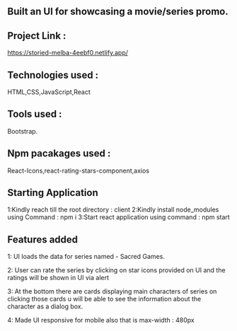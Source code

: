## Built an UI for showcasing a movie/series promo.
## Project Link : 
https://storied-melba-4eebf0.netlify.app/

## Technologies used : 

HTML,CSS,JavaScript,React

## Tools used : 

Bootstrap.

## Npm pacakages used : 

React-Icons,react-rating-stars-component,axios

## Starting Application

1:Kindly reach till the root directory : client
2:Kindly install node_modules using Command : npm i
3:Start react application using command : npm start

## Features added 

1: UI loads the data for series named - Sacred Games.

2: User can rate the series by clicking on star icons provided on UI and the ratings will be shown in UI via alert

3: At the bottom there are cards displaying main characters of series on clicking those cards u will be able to see the information about the character as a dialog box.

4: Made UI responsive for mobile also that is max-width : 480px